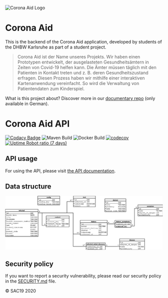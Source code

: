 ![Corona Aid Logo](https://user-images.githubusercontent.com/37160523/84581280-fc464f80-addf-11ea-93a9-fb5daec67018.jpg)

# Corona Aid
This is the backend of the Corona Aid application, developed by students of the DHBW Karlsruhe as part of a student project.

> Corona Aid ist der Name unseres Projekts. Wir haben einen Prototypen entwickelt, der ausgelasteten Gesundheitsämtern in Zeiten von Covid-19 helfen kann. Die Ämter müssen täglich mit den Patienten in Kontakt treten und z. B. deren Gesundheitszustand erfragen. Diesen Prozess haben wir mithilfe einer interaktiven Kartenanwendung vereinfacht. So wird die Verwaltung von Patientendaten zum Kinderspiel.

What is this project about? Discover more in our [documentary repo](https://github.com/StudentsAgainstCovid19/corona-aid-docs/wiki) (only available in German).

# Corona Aid API
[![Codacy Badge](https://api.codacy.com/project/badge/Grade/648ad20c31b841d684a5d03b2e93c798)](https://app.codacy.com/gh/StudentsAgainstCovid19/corona-aid-api?utm_source=github.com&utm_medium=referral&utm_content=StudentsAgainstCovid19/corona-aid-api&utm_campaign=Badge_Grade_Dashboard)
![Maven Build](https://github.com/StudentsAgainstCovid19/corona-aid-api/workflows/Maven%20Build/badge.svg)
![Docker Build](https://img.shields.io/github/workflow/status/StudentsAgainstCovid19/corona-aid-api/CI%20with%20Docker?label=Docker%20build)
[![codecov](https://codecov.io/gh/StudentsAgainstCovid19/corona-aid-api/branch/master/graph/badge.svg)](https://codecov.io/gh/StudentsAgainstCovid19/corona-aid-api)
[![Uptime Robot ratio (7 days)](https://img.shields.io/uptimerobot/ratio/7/m785529165-af4acf0c73e4d1163408636d)](https://status.corona-aid-ka.de)

## API usage
For using the API, please visit [the API documentation](https://api.corona-aid-ka.de/swagger-ui/index.html).

## Data structure
![Data structure](https://github.com/StudentsAgainstCovid19/corona-aid-api/blob/develop/media/er_diagram.png "Data structure")

## Security policy
If you want to report a security vulnerability, please read our security policy in the [SECURITY.md](https://github.com/StudentsAgainstCovid19/corona-aid-api/blob/master/SECURITY.md) file.

© SAC19 2020

